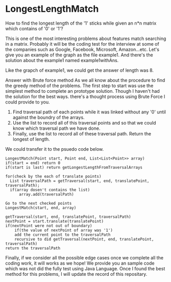 # LongestLengthMatch
How to find the longest length of the '1' sticks while given an n*n matrix which contains of '0' or '1'?

This is one of the most interesting problems about features match searching in a matrix. Probably it will be the coding test for the interview at some of the companies such as Google, Facebook, Microsoft, Amazon...etc. Let's give you an example of the graph as the file example1. And there's the solution about the example1 named example1withAns.

Like the grapch of example1, we could get the answer of length was 8.

Answer with Brute force method
As we all know about the procedure to find the greedy method of the problems. The first step to start was use the simplest method to complete an prototype solution. Though I haven't had the solution for the best ways. there's a thought process using Brute Force I could provide to you.

1. Find traversal path of each points while it was linked without any '0' until against the boundry of the arrays.
2. Use the list to record all of this traversal points and so that we could know which traversal path we have done.
3. Finally, use the list to record all of these traversal path. Return the longest of length.

We could transfer it to the psuedo code below.

    LongestMatch(Point start, Point end, List<List<Point>> array)
    if(start = end) return 0
    if(start is last) return getLongestLengthFromTraversalArrays
    
    for(check by the each of translate points)
      List traversalPath = getTraversal(start, end, translatePoint, traversalPath);
      if(array dosen't contains the list)
          array.add(traversalPath)

    Go to the next checked points
    LongestMatch(start, end, array)
    
    getTraversal(start, end, translatePoint, traversalPath)
    nextPoint = start.translate(translatePoint)
    if(nextPoint were not out of boundary)
        if(the value of nextPoint of array was '1')
        add the current point to the traversalPath
        recursive to did getTraversal(nextPoint, end, translatePoint, traversalPath)
    return the traversalPath
  
Finally, if we consider all the possible edge cases once we complete all the coding work, it will works as we hope!
We provide you an sample code which was not did the fully test using Java Language. Once I found the best method for this problems, I will update the record of this repositary.
